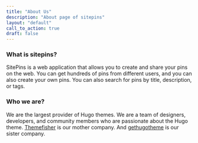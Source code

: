 ```yaml
---
title: "About Us"
description: "About page of sitepins"
layout: "default"
call_to_action: true
draft: false
---
```


### What is sitepins?
SitePins is a web application that allows you to create and share your pins on the web. You can get hundreds of pins from different users, and you can also create your own pins. You can also search for pins by title, description, or tags. 

### Who we are?
We are the largest provider of Hugo themes. We are a team of designers, developers, and community members who are passionate about the Hugo theme. [Themefisher](https://themefisher.com) is our mother company. And [gethugotheme](https://gethugotheme.com) is our sister company.